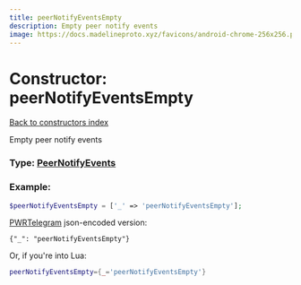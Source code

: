 ```yaml
---
title: peerNotifyEventsEmpty
description: Empty peer notify events
image: https://docs.madelineproto.xyz/favicons/android-chrome-256x256.png
---
```

# Constructor: peerNotifyEventsEmpty  
[Back to constructors index](index.md)



Empty peer notify events




### Type: [PeerNotifyEvents](../types/PeerNotifyEvents.md)


### Example:

```php
$peerNotifyEventsEmpty = ['_' => 'peerNotifyEventsEmpty'];
```  

[PWRTelegram](https://pwrtelegram.xyz) json-encoded version:

```
{"_": "peerNotifyEventsEmpty"}
```


Or, if you're into Lua:

```lua
peerNotifyEventsEmpty={_='peerNotifyEventsEmpty'}

```


